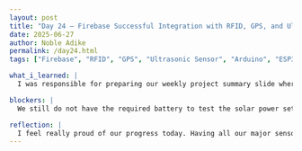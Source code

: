 ```yaml
---
layout: post
title: "Day 24 – Firebase Successful Integration with RFID, GPS, and Ultrasonic Sensors"
date: 2025-06-27
author: Noble Adike
permalink: /day24.html
tags: ["Firebase", "RFID", "GPS", "Ultrasonic Sensor", "Arduino", "ESP32", "Project Summary"]

what_i_learned: |
  I was responsible for preparing our weekly project summary slide where I communicated the overall purpose, technologies used like ESP32, sensors, and ML, and the intended impact of our system in a clear and concise way.  We completed and submitted our weekly video update and aside from a minor mic issue with the high school teacher everything went smoothly. We encountered and resolved a crash with our RFID Firebase Arduino integration because of a deprecated line in the MFRC522 library and replacing the line fixed the compilation issue. We successfully integrated Firebase with multiple sensors including RFID, ultrasonic, and GPS and verified that sensor outputs like UID, fill level, and location were correctly logged in the real time database. We went outdoors to test the GPS component and after about 2 minutes it acquired a satellite lock and streamed accurate latitude and longitude data into Firebase. We couldn’t test the solar system integration again because we still don’t have a Li-ion battery but we’re fully prepared to hook it up once the component arrives.

blockers: |
  We still do not have the required battery to test the solar power setup which is halting our energy autonomy goal. The RFID Firebase code originally failed to compile because of outdated syntax in the Arduino library which delayed our testing by around 10 minutes.

reflection: |
  I feel really proud of our progress today. Having all our major sensors RFID, ultrasonic, and GPS connected and actively logging to Firebase made this feel like a real smart system in motion. It was satisfying to see raw sensor data transformed into meaningful timestamped entries in the cloud. Also writing the project summary slide helped me reflect on how far we’ve come and how clearly our goals align with sustainable tech. Once we plug in the solar component we’ll have a near complete prototype that actually works in the real world.
---
```

